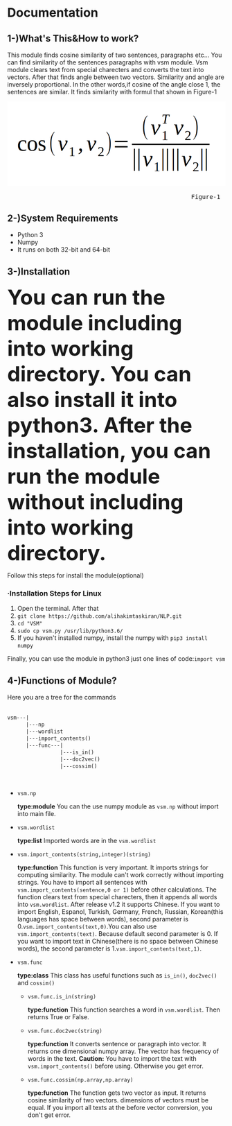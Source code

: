 <h1>Documentation</h1>
<h2>1-)What's This&How to work?</h2>
<p>  This module finds cosine similarity of two sentences, paragraphs etc... You can find similarity of the sentences paragraphs with vsm module. Vsm module clears text from special charecters and converts the text into vectors. After that finds angle between two vectors. Similarity and angle are inversely proportional. In the other words,if cosine of the angle close 1, the sentences are similar. It finds similarity with formul that shown in Figure-1</p>
<img src="https://raw.githubusercontent.com/alihakimtaskiran/NLP/master/formula.png">
<center><pre>                                                 Figure-1</pre></center>
<h2>2-)System Requirements</h2>
<ul>
  <li>Python 3</li>
  <li>Numpy</li>
  <li>It runs on both 32-bit and 64-bit</li>
</ul>
<h2>3-)Installation</h2>

<font size="7"><b><p>  You can run the module including into working directory. 
You can also install it into python3. After the installation, you can run the module without including into working directory.</p></b></font>
Follow this steps for install the module(optional)
<h3>·Installation Steps for Linux</h3>
<ol>
  <li>Open the terminal. After that</li>
  <li><code>git clone https://github.com/alihakimtaskiran/NLP.git</code></li>
  <li><code>cd "VSM"</code></li>
  <li><code>sudo cp vsm.py /usr/lib/python3.6/</code></li>
  <li>If you haven't installed numpy, install the numpy with <code>pip3 install numpy</code></li>
 </ol>
<p>Finally, you can use the module in python3 just one lines of code:<code>import vsm</code></p>
<h2>4-)Functions of Module?</h2>
<p>  Here you are a tree for the commands</p>
<pre>
<code>
vsm---|
      |---np
      |---wordlist
      |---import_contents()
      |---func---|
                 |---is_in()
                 |---doc2vec()
                 |---cossim()
  
</code>
</pre>
<ul>
  <li><code>vsm.np</code><p><b> type:module</b> You can the use numpy module as <code>vsm.np</code> without import into main file.</p></li>
  <li><code>vsm.wordlist</code><p><b> type:list</b> Imported words are in the <code>vsm.wordlist</code></p></li>
  <li><code>vsm.import_contents(string,integer)(string)</code><p><b> type:function</b> This function is very important. It imports strings for computing similarity. The module can't work correctly without importing strings. You have to import all sentences with <code>vsm.import_contents(sentence,0 or 1)</code> before other calculations. The function clears text from special charecters, then it appends all words into <code>vsm.wordlist</code>. After release v1.2 it supports Chinese. If you want to import English, Espanol, Turkish, Germany, French, Russian, Korean(this languages has space between words), second parameter is 0.<code>vsm.import_contents(text,0)</code>.You can also use <code>vsm.import_contents(text)</code>. Because default second parameter is 0. If you want to import text in Chinese(there is no space between Chinese words), the second parameter is 1.<code>vsm.import_contents(text,1)</code>.</p></li>
  <li><code>vsm.func</code><p><b>type:class</b> This class has useful functions such as <code>is_in()</code>, <code>doc2vec()</code> and <code>cossim()</code></p>
  <ul>
    <li><code>vsm.func.is_in(string)</code><p><b>type:function</b> This function searches a word in <code>vsm.wordlist</code>. Then returns True or False.</p></li>
    <li><code>vsm.func.doc2vec(string)</code><p><b>type:function</b> It converts sentence or paragraph into vector. It returns one dimensional numpy array. The vector has frequency of words in the text. <b>Caution:</b> You have to import the text with <code>vsm.import_contents()</code> before using. Otherwise you get error.</p></li>
    <li><code>vsm.func.cossim(np.array,np.array)</code><p> <b>type:function</b> The function gets two vector as input. It returns cosine similarity of two vectors. dimensions of vectors must be equal. If you import all texts at the before vector conversion, you don't get error.</p></li>
  </ul>
  </li>
<ul>
